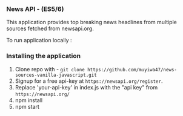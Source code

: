 ### News API  - (ES5/6)

This application provides top breaking news headlines from multiple sources fetched from newsapi.org. 

To run application locally :
### Installing the application
1. Clone repo with - `git clone https://github.com/muyiwa47/news-sources-vanilla-javascript.git`
2. Signup for a free api-key at `https://newsapi.org/register`.
3. Replace 'your-api-key' in index.js with the "api key" from `https://newsapi.org/`
4. npm install
5. npm start
